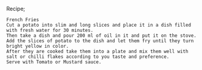 Recipe;

    French Fries
    Cut a potato into slim and long slices and place it in a dish filled with fresh water for 30 minutes.
    Then take a dish and pour 200 ml of oil in it and put it on the stove.
    Add the slices of potato to the dish and let them fry until they turn bright yellow in color.
    After they are cooked take them into a plate and mix them well with salt or chilli flakes according to you taste and preference.
    Serve with Tomato or Mustard sauce.
